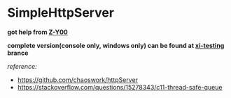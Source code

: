 # SimpleHttpServer
**got help from [Z-Y00](https://github.com/Z-Y00)**

**complete version(console only, windows only) can be found at [xi-testing](https://github.com/xiyoyoyohades/SimpleHttpServer/tree/xi-testing) brance**

_reference:_
- https://github.com/chaoswork/httpServer
- https://stackoverflow.com/questions/15278343/c11-thread-safe-queue
